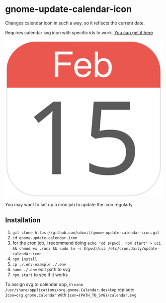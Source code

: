 # gnome-update-calendar-icon

Changes calendar icon in such a way, so it reflects the current date.

Requires calendar svg icon with specific ids to work. [You can get it here](https://github.com/sdwvit/my-vector-icons/blob/master/calendar.svg)

![Calendar](https://raw.githubusercontent.com/sdwvit/my-vector-icons/master/calendar.svg)

You may want to set up a cron job to update the icon regularly.

## Installation 

1. `git clone https://github.com/sdwvit/gnome-update-calendar-icon.git`
2. `cd gnome-update-calendar-icon`
3. for the cron job, I recommend doing `echo "cd $(pwd); npm start" > uci && chmod +x ./uci && sudo ln -s $(pwd)/uci /etc/cron.daily/update-calendar-icon`
4. `npm install`
5. `cp ./.env-example ./.env`
6. `nano ./.env` edit path to svg
7. `npm start` to see if it works

To assign svg to calendar app, in `nano /usr/share/applications/org.gnome.Calendar.desktop` replace:
`Icon=org.gnome.Calendar` with `Icon={PATH_TO_SVG}/calendar.svg`
